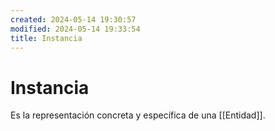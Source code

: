 ```yaml
---
created: 2024-05-14 19:30:57
modified: 2024-05-14 19:33:54
title: Instancia
---
```


# Instancia

Es la representación concreta y específica de una [[Entidad]].
